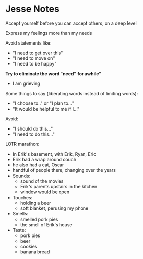 # Jesse Notes

Accept yourself before you can accept others, on a deep level

Express my feelings more than my needs

Avoid statements like:

- "I need to get over this"
- "I need to move on"
- "I need to be happy"

**Try to eliminate the word "need" for awhile"**

- I am grieving



Some things to say (liberating words instead of limiting words):

- "I choose to.." or "I plan to..."
- "It would be helpful to me if I..."

Avoid:

- "I should do this..."
- "I need to do this..."



LOTR marathon:

- In Erik's basement, with Erik, Ryan, Eric
- Erik had a wrap around couch
- he also had a cat, Oscar
- handful of people there, changing over the years
- Sounds:
  - sound of the movies
  - Erik's parents upstairs in the kitchen
  - window would be open
- Touches:
  - holding a beer
  - soft blanket, perusing my phone
- Smells:
  - smelled pork pies
  - the smell of Erik's house
- Taste:
  - pork pies
  - beer
  - cookies
  - banana bread